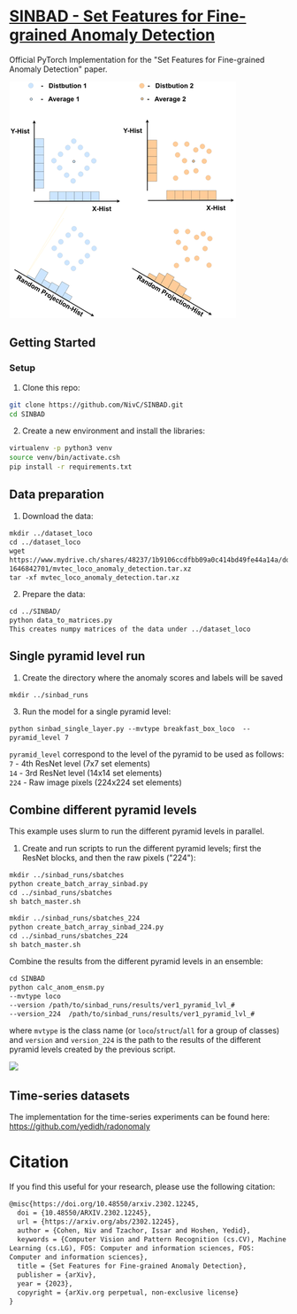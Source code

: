 # [SINBAD - Set Features for Fine-grained Anomaly Detection](https://arxiv.org/abs/2302.12245)

Official PyTorch Implementation for the "Set Features for Fine-grained Anomaly Detection" paper.


![](imgs/histograms_fig.png)

## Getting Started


### Setup 
1. Clone this repo:
```bash
git clone https://github.com/NivC/SINBAD.git
cd SINBAD
```
2. Create a new environment and install the libraries:
```bash
virtualenv -p python3 venv
source venv/bin/activate.csh
pip install -r requirements.txt
```

## Data preparation
1. Download the data:
```
mkdir ../dataset_loco
cd ../dataset_loco
wget https://www.mydrive.ch/shares/48237/1b9106ccdfbb09a0c414bd49fe44a14a/download/430647091-1646842701/mvtec_loco_anomaly_detection.tar.xz
tar -xf mvtec_loco_anomaly_detection.tar.xz
```
2. Prepare the data:
```
cd ../SINBAD/
python data_to_matrices.py 
This creates numpy matrices of the data under ../dataset_loco
```

## Single pyramid level run
1. Create the directory where the anomaly scores and labels will be saved
```
mkdir ../sinbad_runs
``` 
3. Run the model for a single pyramid level:
```
python sinbad_single_layer.py --mvtype breakfast_box_loco  --pyramid_level 7
``` 

`pyramid_level` correspond to the level of the pyramid to be used as follows: <br>
`7` - 4th ResNet level (7x7 set elements) <br>
`14` - 3rd ResNet level (14x14 set elements) <br>
`224` - Raw image pixels (224x224 set elements) <br>



## Combine different pyramid levels 
This example uses slurm to run the different pyramid levels in parallel. <br>
1. Create and run scripts to run the different pyramid levels; first the ResNet blocks, and then the raw pixels ("224"):

```
mkdir ../sinbad_runs/sbatches
python create_batch_array_sinbad.py
cd ../sinbad_runs/sbatches
sh batch_master.sh
``` 

```
mkdir ../sinbad_runs/sbatches_224
python create_batch_array_sinbad_224.py
cd ../sinbad_runs/sbatches_224
sh batch_master.sh
```
Combine the results from the different pyramid levels in an ensemble:
```
cd SINBAD
python calc_anom_ensm.py 
--mvtype loco 
--version /path/to/sinbad_runs/results/ver1_pyramid_lvl_#  
--version_224  /path/to/sinbad_runs/results/ver1_pyramid_lvl_#
```
where `mvtype` is the class name (or `loco`/`struct`/`all` for a group of classes)
and `version` and `version_224` is the path to the results of the different pyramid levels created by the previous script. <br>

![](imgs/LOCO_demo_fig.png)

## Time-series datasets

The implementation for the time-series experiments can be found here: https://github.com/yedidh/radonomaly

# Citation
If you find this useful for your research, please use the following citation:

```
@misc{https://doi.org/10.48550/arxiv.2302.12245,
  doi = {10.48550/ARXIV.2302.12245},  
  url = {https://arxiv.org/abs/2302.12245},
  author = {Cohen, Niv and Tzachor, Issar and Hoshen, Yedid},
  keywords = {Computer Vision and Pattern Recognition (cs.CV), Machine Learning (cs.LG), FOS: Computer and information sciences, FOS: Computer and information sciences},
  title = {Set Features for Fine-grained Anomaly Detection},
  publisher = {arXiv},
  year = {2023},
  copyright = {arXiv.org perpetual, non-exclusive license}
}

```
